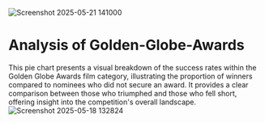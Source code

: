 



![Screenshot 2025-05-21 141000](https://github.com/user-attachments/assets/7ac49e69-43cc-421a-ad56-e3c79fbb2c2a)


# Analysis of Golden-Globe-Awards
This pie chart presents a visual breakdown of the success rates within the Golden Globe Awards film category, illustrating the proportion of winners compared to nominees who did not secure an award. It provides a clear comparison between those who triumphed and those who fell short, offering insight into the competition's overall landscape.
![Screenshot 2025-05-18 132824](https://github.com/user-attachments/assets/5702a4cd-1d28-42e8-a46c-6f7745c3cab2)

